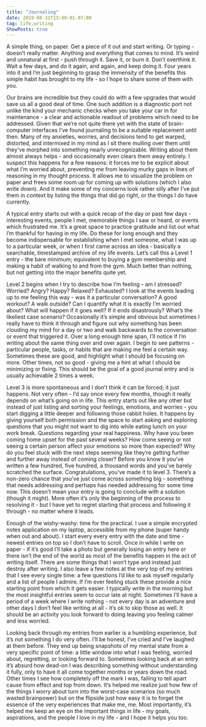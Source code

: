 ```yaml
---
title: "Journaling"
date: 2019-08-31T13:49:01-07:00
tag: life,writing
ShowPosts: true
---
```


A simple thing, on paper. Get a piece of it out and start writing. Or typing - doesn’t really matter. Anything and everything that comes to mind. It’s weird and unnatural at first - push through it. Save it, or burn it. Don’t overthink it. Wait a few days, and do it again, and again, and keep doing it. Four years into it and I’m just beginning to grasp the immensity of the benefits this simple habit has brought to my life - so I hope to share some of them with you. 

Our brains are incredible but they could do with a few upgrades that would save us all a good deal of time. One such addition is a diagnostic port not unlike the kind your mechanic checks when you take your car in for maintenance - a clear and actionable readout of problems which need to be addressed. Given that we’re not quite there yet with the state of brain-computer interfaces I’ve found journaling to be a suitable replacement until then. Many of my anxieties, worries, and decisions tend to get warped, distorted, and intermixed in my mind as I sit there mulling over them until they’ve morphed into something nearly unrecognizable. Writing about them almost always helps - and occasionally even clears them away entirely. I suspect this happens for a few reasons: it forces me to be explicit about what I’m worried about, preventing me from leaving murky gaps in lines of reasoning in my thought process. It allows me to visualize the problem on paper and frees some room up for coming up with solutions (which I also write down). And it make some of my concerns look rather silly after I’ve put them in context by listing the things that did go right, or the things I do have currently. 

A typical entry starts out with a quick recap of the day or past few days - interesting events, people I met, memorable things I saw or heard, or events which frustrated me. It’s a great space to practice gratitude and list out what I’m thankful for having in my life. Do these for long enough and they become indispensable for establishing when I met someone, what I was up to a particular week, or when I first came across an idea - basically a searchable, timestamped archive of my life events. Let’s call this a Level 1 entry - the bare minimum; equivalent to buying a gym membership and making a habit of walking to and from the gym. Much better than nothing, but not getting into the major benefits quite yet. 

Level 2 begins when I try to describe how I’m feeling - am I stressed? Worried? Angry? Happy? Relaxed? Exhausted? I look at the events leading up to me feeling this way - was it a particular conversation? A good workout? A walk outside? Can I quantify what it is exactly I’m worried about? What will happen if it goes well? If it ends disastrously? What’s the likeliest case scenario? Occasionally it’s simple and obvious but sometimes I really have to think it through and figure out why something has been clouding my mind for a day or two and walk backwards to the conversation or event that triggered it. Over a long enough time span, I’ll notice if I’m writing about the same thing over and over again. I begin to see patterns - particular people, tasks, or habits that are making me feel a certain way. Sometimes these are good, and highlight what I should be focusing on more. Other times, not so good - giving me a hint at what I should be minimizing or fixing. This should be the goal of a good journal entry and is usually achievable 2 times a week. 

Level 3 is more spontaneous and I don’t think it can be forced; it just happens. Not very often - I’d say once every few months, though it really depends on what’s going on in life. This entry starts out like any other but instead of just listing and sorting your feelings, emotions, and worries - you start digging a little deeper and following those rabbit holes. It happens by giving yourself both permission and the space to start asking and exploring questions that you might not want to dig into while eating lunch on your work break. Questions regarding your real happiness. Why have you been coming home upset for the past several weeks? How come seeing or not seeing a certain person affect your emotions so more than expected? Why do you feel stuck with the next steps seeming like they’re getting further and further away instead of coming closer? Before you know it you’ve written a few hundred, five hundred, a thousand words and you’ve barely scratched the surface. Congratulations, you’ve made it to level 3. There’s a non-zero chance that you’ve just come across something big - something that needs addressing and perhaps has needed addressing for some time now. This doesn’t mean your entry is going to conclude with a solution (though it might). More often it’s only the beginning of the process to resolving it - but I have yet to regret starting that process and following it through - no matter where it leads.

Enough of the wishy-washy: time for the practical. I use a simple encrypted notes application on my laptop, accessible from my phone (super handy when out and about). I start every every entry with the date and time - newest entries on top so I don’t have to scroll. Once in while I write on paper - if it’s good I’ll take a photo but generally losing an entry here or there isn’t the end of the world as most of the benefits happen in the act of writing itself. There are some things that I won’t type and instead just destroy after writing. I also leave a few notes at the very top of my entries that I see every single time: a few questions I’d like to ask myself regularly and a list of people I admire. If I’m ever feeling stuck these provide a nice starting point from which it gets easier. I typically write in the morning but the most insightful entries seem to occur late at night. Sometimes I’ll have a period of a week where I write nothing - not every day is an adventure and other days I don’t feel like writing at all - it’s ok to skip those as well. It should be an activity you look forward to doing leaving you feeling calmer and less worried.

Looking back through my entries from earlier is a humbling experience, but it’s not something I do very often. I’ll be honest, I’ve cried and I’ve laughed at them before. They end up being snapshots of my mental state from a very specific point of time: a little window into what I was feeling, worried about, regretting, or looking forward to. Sometimes looking back at an entry it’s absurd how dead-on I was describing something without understanding it fully, only to have it all come together months or years down the road. Other times I see how completely off the mark I was, failing to tell apart cause from effect and top from down. It’s helped me realize just how few of the things I worry about turn into the worst-case scenarios (so much wasted brainpower) but on the flipside just how easy it is to forget the essence of the very experiences that make me, me. Most importantly, it’s helped me keep an eye on the important things in life - my goals, aspirations, and the people I love in my life - and I hope it helps you too. 